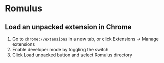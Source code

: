 # Romulus

## Load an unpacked extension in Chrome
1. Go to `chrome://extensions` in a new tab, or click Extensions -> Manage extensions
2. Enable developer mode by toggling the switch
3. Click Load unpacked button and select Romulus directory
